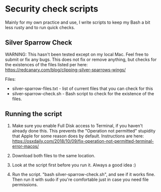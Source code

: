 # Security check scripts

Mainly for my own practice and use, I write scripts to keep my Bash a bit less rusty and to run quick checks.

## Silver Sparrow Check

WARNING: This hasn't been tested except on my local Mac. Feel free to submit or fix any bugs. This does not fix or remove anything, but checks for the existences of the files listed per here: 
https://redcanary.com/blog/clipping-silver-sparrows-wings/

Files:
* silver-sparrow-files.txt - list of current files that you can check for this
* silver-sparrow-check.sh - Bash script to check for the existence of the files.

## Running the script
1. Make sure you enable Full Disk access to Terminal, if you haven't already done this. This prevents the "Operation not permitted" stupidity that Apple for some reason does by default.
Instructions are here: https://osxdaily.com/2018/10/09/fix-operation-not-permitted-terminal-error-macos/

2. Download both files to the same location.

3. Look at the script first before you run it. Always a good idea :)

4. Run the script. "bash silver-sparrow-check.sh", and see if it works fine. Then run it with sudo if you're comfortable just in case you need file permissions.
